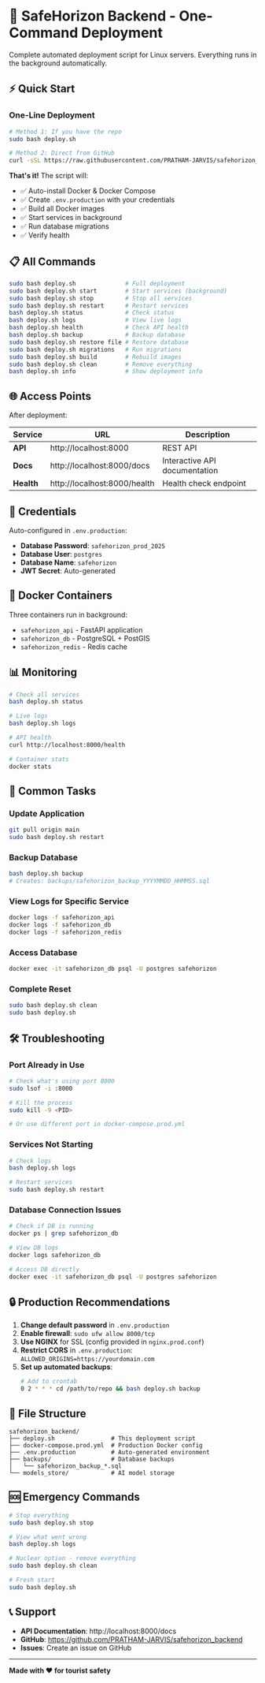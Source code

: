 # 🚀 SafeHorizon Backend - One-Command Deployment

Complete automated deployment script for Linux servers. Everything runs in the background automatically.

## ⚡ Quick Start

### One-Line Deployment

```bash
# Method 1: If you have the repo
sudo bash deploy.sh

# Method 2: Direct from GitHub
curl -sSL https://raw.githubusercontent.com/PRATHAM-JARVIS/safehorizon_backend/main/deploy.sh | sudo bash
```

**That's it!** The script will:
- ✅ Auto-install Docker & Docker Compose
- ✅ Create `.env.production` with your credentials
- ✅ Build all Docker images
- ✅ Start services in background
- ✅ Run database migrations
- ✅ Verify health

## 📋 All Commands

```bash
sudo bash deploy.sh              # Full deployment
sudo bash deploy.sh start        # Start services (background)
sudo bash deploy.sh stop         # Stop all services
sudo bash deploy.sh restart      # Restart services
bash deploy.sh status            # Check status
bash deploy.sh logs              # View live logs
bash deploy.sh health            # Check API health
bash deploy.sh backup            # Backup database
sudo bash deploy.sh restore file # Restore database
sudo bash deploy.sh migrations   # Run migrations
sudo bash deploy.sh build        # Rebuild images
sudo bash deploy.sh clean        # Remove everything
bash deploy.sh info              # Show deployment info
```

## 🌐 Access Points

After deployment:

| Service | URL | Description |
|---------|-----|-------------|
| **API** | http://localhost:8000 | REST API |
| **Docs** | http://localhost:8000/docs | Interactive API documentation |
| **Health** | http://localhost:8000/health | Health check endpoint |

## 🔐 Credentials

Auto-configured in `.env.production`:

- **Database Password**: `safehorizon_prod_2025`
- **Database User**: `postgres`
- **Database Name**: `safehorizon`
- **JWT Secret**: Auto-generated

## 🐳 Docker Containers

Three containers run in background:

- `safehorizon_api` - FastAPI application
- `safehorizon_db` - PostgreSQL + PostGIS
- `safehorizon_redis` - Redis cache

## 📊 Monitoring

```bash
# Check all services
bash deploy.sh status

# Live logs
bash deploy.sh logs

# API health
curl http://localhost:8000/health

# Container stats
docker stats
```

## 🔄 Common Tasks

### Update Application

```bash
git pull origin main
sudo bash deploy.sh restart
```

### Backup Database

```bash
bash deploy.sh backup
# Creates: backups/safehorizon_backup_YYYYMMDD_HHMMSS.sql
```

### View Logs for Specific Service

```bash
docker logs -f safehorizon_api
docker logs -f safehorizon_db
docker logs -f safehorizon_redis
```

### Access Database

```bash
docker exec -it safehorizon_db psql -U postgres safehorizon
```

### Complete Reset

```bash
sudo bash deploy.sh clean
sudo bash deploy.sh
```

## 🛠️ Troubleshooting

### Port Already in Use

```bash
# Check what's using port 8000
sudo lsof -i :8000

# Kill the process
sudo kill -9 <PID>

# Or use different port in docker-compose.prod.yml
```

### Services Not Starting

```bash
# Check logs
bash deploy.sh logs

# Restart services
sudo bash deploy.sh restart
```

### Database Connection Issues

```bash
# Check if DB is running
docker ps | grep safehorizon_db

# View DB logs
docker logs safehorizon_db

# Access DB directly
docker exec -it safehorizon_db psql -U postgres safehorizon
```

## 🔒 Production Recommendations

1. **Change default password** in `.env.production`
2. **Enable firewall**: `sudo ufw allow 8000/tcp`
3. **Use NGINX** for SSL (config provided in `nginx.prod.conf`)
4. **Restrict CORS** in `.env.production`: `ALLOWED_ORIGINS=https://yourdomain.com`
5. **Set up automated backups**:
   ```bash
   # Add to crontab
   0 2 * * * cd /path/to/repo && bash deploy.sh backup
   ```

## 📁 File Structure

```
safehorizon_backend/
├── deploy.sh                # This deployment script
├── docker-compose.prod.yml  # Production Docker config
├── .env.production          # Auto-generated environment
├── backups/                 # Database backups
│   └── safehorizon_backup_*.sql
└── models_store/            # AI model storage
```

## 🆘 Emergency Commands

```bash
# Stop everything
sudo bash deploy.sh stop

# View what went wrong
bash deploy.sh logs

# Nuclear option - remove everything
sudo bash deploy.sh clean

# Fresh start
sudo bash deploy.sh
```

## 📞 Support

- **API Documentation**: http://localhost:8000/docs
- **GitHub**: https://github.com/PRATHAM-JARVIS/safehorizon_backend
- **Issues**: Create an issue on GitHub

---

**Made with ❤️ for tourist safety**
